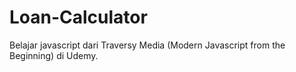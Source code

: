 # Loan-Calculator
Belajar javascript dari Traversy Media (Modern Javascript from the Beginning) di Udemy.
